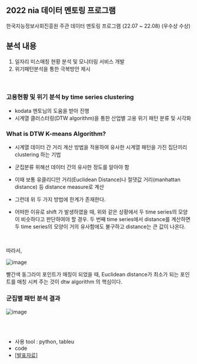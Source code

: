 ## 2022 nia 데이터 멘토링 프로그램

한국지능정보사회진흥원 주관 데이터 멘토링 프로그램 (22.07 ~ 22.08) (우수상 수상)

## 분석 내용
1) 일자리 미스매칭 현황 분석 및 모니터링 서비스 개발
2) 위기패턴분석을 통한 극복방안 제시

<br/>

### 고용현황 및 위기 분석 by time series clustering
- kodata 멘토님의 도움을 받아 진행
- 시계열 클러스터링(DTW algorithm)을 통한 산업별 고용 위기 패턴 분류 및 시각화


### What is DTW K-means Algorithm?
- 시계열 데이터 간 거리 계산 방법을 적용하여 유사한 시계열 패턴을 가진 집단끼리 clustering 하는 기법
- 군집분류 위해선 데이터 간의 유사한 정도를 알아야 함
- 이때 보통 유클리디안 거리(Euclidean Distance)나 절댓값 거리(manhattan distance) 등 distance measure로 계산
- 그런데 위 두 가지 방법에 한계가 존재한다.

- 어떠한 이유로 shift 가 발생하였을 때, 위와 같은 상황에서 두 time series의 모양이 비슷하다고 판단하여야 할 경우. 두 번째 time series에서 distance를 계산하면 두 time series의 모양이 거의 유사함에도 불구하고 distance는 큰 값이 나온다.
<br/>

따라서, 
<br/>

![image](https://github.com/dhye1/nia-data_metoring_Employment_Crisis_Analysis/assets/96327142/3945602b-00ff-4ab8-a5bb-c4fef8387603)
<br/>

빨간색 동그라미 포인트가 매칭이 되었을 때, Euclidean distance가 최소가 되는 포인트를 매칭 시켜 주는 것이 dtw algorithm 의 핵심이다.
<br/>

### 군집별 패턴 분석 결과
![image](https://github.com/dhye1/nia-data_metoring_Employment_Crisis_Analysis/assets/96327142/286330c7-459f-4b43-92fd-87866bb703dd)

<br/>



<br/>

- 사용 tool : python, tableu
- code
- [[발표자료]](https://github.com/dhye1/nia-data_metoring_Employment_Crisis_Analysis/blob/main/%EA%B3%A0%EC%9A%A9%EC%9C%84%EA%B8%B0%EB%B6%84%EC%84%9D_%EB%B0%9C%ED%91%9C%EC%9E%90%EB%A3%8C.pdf)

